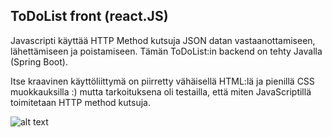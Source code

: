 ## ToDoList front (react.JS)

Javascripti käyttää HTTP Method kutsuja JSON datan vastaanottamiseen, lähettämiseen ja poistamiseen.
Tämän ToDoList:in backend on tehty Javalla (Spring Boot).

Itse kraavinen käyttöliittymä on piirretty vähäisellä HTML:lä ja pienillä CSS muokkauksilla :) mutta tarkoituksena oli testailla, että miten JavaScriptillä toimitetaan HTTP method kutsuja.

![alt text](https://i.imgur.com/Ad6NkRe.png)
